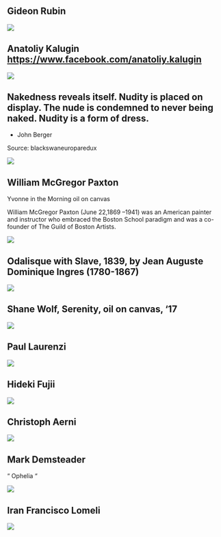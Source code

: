 



## Gideon Rubin
<img src="https://64.media.tumblr.com/fe4d17c62973aef844c27b343cbd1fb1/97ddc78a3026f80f-c1/s2048x3072/c511ce4a4911f1dfe43b62bf2fed528244d7661d.jpg">

## Anatoliy Kalugin https://www.facebook.com/anatoliy.kalugin
<img src="https://64.media.tumblr.com/05cd12843034b9f578217b1b8ff34224/79c7b3c225ef1a8b-16/s2048x3072/60371807f2437eb5fa9da4d0de79af28180d4c82.jpg">

## Nakedness reveals itself. Nudity is placed on display. The nude is condemned to never being naked. Nudity is a form of dress.
- John Berger

Source: blackswaneuroparedux

<img src="https://64.media.tumblr.com/4d7a2f15115af19772a1ba1f708bf543/tumblr_psdpdoXoAj1y8s062o1_540.jpg">

## William McGregor Paxton
Yvonne in the Morning  oil on canvas

William McGregor Paxton (June 22,1869 –1941) was an American painter and instructor who embraced the Boston School paradigm and was a co-founder of The Guild of Boston Artists.

<img src="https://64.media.tumblr.com/51202dbe59493ad15981ccafa7185c60/4dcbbf75ae53794d-9d/s1280x1920/8e8b0fdaa0f5cef9611a2cf0470a6e5d9d4481ef.jpg">

## Odalisque with Slave, 1839, by ⁣⁣⁠Jean Auguste Dominique Ingres (1780-1867)⁣⁣⁠
<img src="https://64.media.tumblr.com/de07719bddc9d9eb864fd985c5759d6a/7d483edc1d81eb15-cf/s1280x1920/d5dce67dcffa36dd8513b19189e31302d2560c83.jpg">

## Shane Wolf, Serenity, oil on canvas, ‘17

<img src="https://64.media.tumblr.com/1e53dd8a30fe328ef88a7979cdd7e3dd/tumblr_phkpoupHLn1xl2yvho1_1280.jpg">

## Paul Laurenzi
<img src="https://64.media.tumblr.com/535337953203608a8159765af0b50afe/1048d49f1aa6c9b2-95/s1280x1920/f3d9f0f6637cd52466423d65002ded4edd03951d.jpg">

## Hideki Fujii
<img src="https://64.media.tumblr.com/247b865f17391daf9d4ecfd7db01f67d/a278ebeb4cb16b37-3e/s500x750/60fdb72815e3ff6a74953e66c6f89f86019813f9.jpg">


## Christoph Aerni  
<img src="https://64.media.tumblr.com/8f7a2de12cca8e794592c76dc815c839/18b72cc799343e6f-72/s640x960/e658ef69e24b11dfc817a13d5c2cf624c072fb33.jpg">

## Mark Demsteader

“ Ophelia “

<img src="https://64.media.tumblr.com/cf343eb0339e9864fc72da0e300c31a5/829362255c857025-02/s540x810/8d636e86eb2e18f1c6393b9ed322c412148a4e80.jpg">

## Iran Francisco Lomeli
<img src="https://64.media.tumblr.com/7aa225b13787a4592c0ee1b4680a8462/9693d5b372b1b4f4-48/s2048x3072/611cc9358f99da6d9b4bf429b4c539123fe134a5.jpg">


